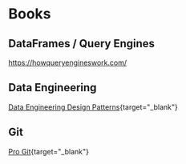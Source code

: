 # Books

## DataFrames / Query Engines

https://howqueryengineswork.com/

## Data Engineering
[Data Engineering Design Patterns](https://www.google.com/books/edition/Data_Engineering_Design_Patterns/MjFWEQAAQBAJ?hl=en&gbpv=1&pg=PT1&printsec=frontcover){target="_blank"}

## Git 
[Pro Git](https://git-scm.com/book/en/v2){target="_blank"}